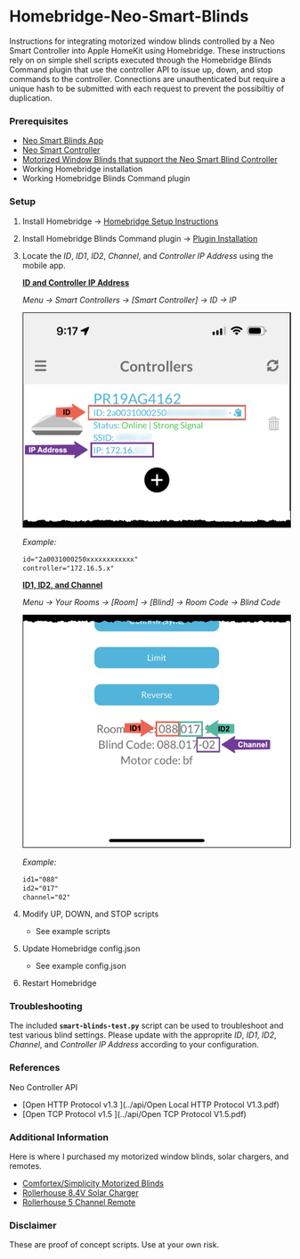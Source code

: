 # Homebridge-Neo-Smart-Blinds

Instructions for integrating motorized window blinds controlled by a Neo Smart Controller into Apple HomeKit using Homebridge. These instructions rely on on simple shell scripts executed through the Homebridge Blinds Command plugin that use the controller API to issue up, down, and stop commands to the controller. Connections are unauthenticated but require a unique hash to be submitted with each request to prevent the possibiltiy of duplication.

### Prerequisites

- [Neo Smart Blinds App](https://apps.apple.com/app/id1046912127)
- [Neo Smart Controller](https://neosmartblinds.com/smartcontroller/)
- [Motorized Window Blinds that support the Neo Smart Blind Controller](https://comfortex.com/motorized-shades/)
- Working Homebridge installation
- Working Homebridge Blinds Command plugin

### Setup

1. Install Homebridge &rarr; [Homebridge Setup Instructions](https://github.com/homebridge/homebridge/wiki#homebridge-setup-instructions)

2. Install Homebridge Blinds Command plugin &rarr; [Plugin Installation](https://github.com/hjdhjd/homebridge-blinds-cmd#installation)

3. Locate the _ID_, _ID1_, _ID2_, _Channel_, and _Controller IP Address_ using the mobile app.

	<ins>__ID and Controller IP Address__</ins>

	_Menu &rarr; Smart Controllers &rarr; [Smart Controller] &rarr; ID &rarr; IP_

	<img src="imgs/id-ip.png" style="border: 1px solid black">

	_Example:_

	```
	id="2a0031000250xxxxxxxxxxxx"
	controller="172.16.5.x"
	```

	<ins>__ID1, ID2, and Channel__</ins>

	_Menu &rarr; Your Rooms &rarr; [Room] &rarr; [Blind] &rarr; Room Code &rarr; Blind Code_

	<img src="imgs/id1-id2-channel.png" style="border: 1px solid black">

	_Example:_

	```
	id1="088"
	id2="017"
	channel="02"
	```

4. Modify UP, DOWN, and STOP scripts

	- See example scripts

5. Update Homebridge config.json

	- See example config.json

6. Restart Homebridge

### Troubleshooting

The included __```smart-blinds-test.py```__ script can be used to troubleshoot and test various blind settings. Please update with the approprite _ID_, _ID1_, _ID2_, _Channel_, and _Controller IP Address_ according to your configuration.

### References

Neo Controller API

- [Open HTTP Protocol v1.3 ](../api/Open Local HTTP Protocol V1.3.pdf)
- [Open TCP Protocol v1.5 ](../api/Open TCP Protocol V1.5.pdf)

### Additional Information

Here is where I purchased my motorized window blinds, solar chargers, and remotes.

- [Comfortex/Simplicity Motorized Blinds](https://northsolarscreen.com/)
- [Rollerhouse 8.4V Solar Charger](https://www.amazon.com/gp/product/B07BR1S6B8/ref=ppx_yo_dt_b_search_asin_title?ie=UTF8&psc=1)
- [Rollerhouse 5 Channel Remote](https://www.amazon.com/gp/product/B077P7YWQH/ref=ppx_yo_dt_b_search_asin_title?ie=UTF8&psc=1)


### Disclaimer

These are proof of concept scripts. Use at your own risk.


